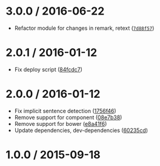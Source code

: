 <!--remark setext-->

<!--lint disable no-multiple-toplevel-headings-->

3.0.0 / 2016-06-22
==================

*   Refactor module for changes in remark, retext ([`7d88f57`](https://github.com/wooorm/mdast-util-to-nlcst/commit/7d88f57))

2.0.1 / 2016-01-12
==================

*   Fix deploy script ([84fcdc7](https://github.com/wooorm/mdast-util-to-nlcst/commit/84fcdc7))

2.0.0 / 2016-01-12
==================

*   Fix implicit sentence detection ([1756f46](https://github.com/wooorm/mdast-util-to-nlcst/commit/1756f46))
*   Remove support for component ([08e7b38](https://github.com/wooorm/mdast-util-to-nlcst/commit/08e7b38))
*   Remove support for bower ([e8a41f6](https://github.com/wooorm/mdast-util-to-nlcst/commit/e8a41f6))
*   Update dependencies, dev-dependencies ([60235cd](https://github.com/wooorm/mdast-util-to-nlcst/commit/60235cd))

1.0.0 / 2015-09-18
==================
